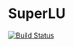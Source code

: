 # SuperLU

[![Build Status](https://travis-ci.org/dmbates/SuperLU.jl.png)](https://travis-ci.org/dmbates/SuperLU.jl)
